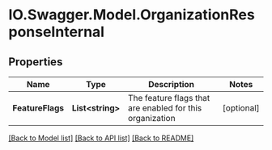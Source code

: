 # IO.Swagger.Model.OrganizationResponseInternal
## Properties

Name | Type | Description | Notes
------------ | ------------- | ------------- | -------------
**FeatureFlags** | **List&lt;string&gt;** | The feature flags that are enabled for this organization | [optional] 

[[Back to Model list]](../README.md#documentation-for-models) [[Back to API list]](../README.md#documentation-for-api-endpoints) [[Back to README]](../README.md)

